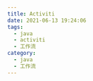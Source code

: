 ```yaml
---
title: Activiti
date: 2021-06-13 19:24:06
tags:
  - java
  - activiti
  - 工作流
category:
  - java
  - 工作流
---
```


